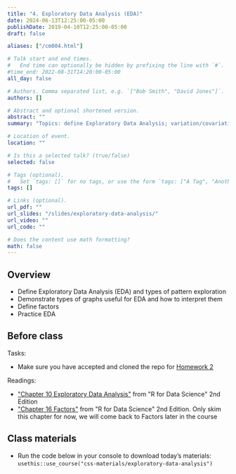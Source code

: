 ```yaml
---
title: "4. Exploratory Data Analysis (EDA)"
date: 2024-06-13T12:25:00-05:00
publishDate: 2019-04-10T12:25:00-05:00
draft: false

aliases: ["/cm004.html"]

# Talk start and end times.
#   End time can optionally be hidden by prefixing the line with `#`.
#time_end: 2022-08-31T14:20:00-05:00
all_day: false

# Authors. Comma separated list, e.g. `["Bob Smith", "David Jones"]`.
authors: []

# Abstract and optional shortened version.
abstract: ""
summary: "Topics: define Exploratory Data Analysis; variation/covariation with EDA; intro to factors."

# Location of event.
location: ""

# Is this a selected talk? (true/false)
selected: false

# Tags (optional).
#   Set `tags: []` for no tags, or use the form `tags: ["A Tag", "Another Tag"]` for one or more tags.
tags: []

# Links (optional).
url_pdf: ""
url_slides: "/slides/exploratory-data-analysis/"
url_video: ""
url_code: ""

# Does the content use math formatting?
math: false
---
```




## Overview

* Define Exploratory Data Analysis (EDA) and types of pattern exploration
* Demonstrate types of graphs useful for EDA and how to interpret them
* Define factors
* Practice EDA


## Before class

Tasks:

* Make sure you have accepted and cloned the repo for [Homework 2](https://computing-soc-sci.netlify.app/homework/explore-data/)

Readings:

* ["Chapter 10 Exploratory Data Analysis"](https://r4ds.hadley.nz/eda) from "R for Data Science" 2nd Edition
* ["Chapter 16 Factors"](https://r4ds.hadley.nz/factors) from "R for Data Science" 2nd Edition. Only skim this chapter for now, we will come back to Factors later in the course  


## Class materials

* Run the code below in your console to download today’s materials: `usethis::use_course("css-materials/exploratory-data-analysis")`


<!--
* [Exploratory data analysis](/notes/exploratory-data-analysis/)
* [Practice exploring college education data](/notes/exploratory-data-analysis-practice/)

## Additional resources

* Antony Unwin [Graphical Data Analysis with R](https://catalog.lib.uchicago.edu/vufind/Record/11609643#). It covers a range of graphical methods for data exploration and analysis; draws on packages beyond `ggplot2` for statistical graphics.
* Cheat Sheet [Data visualization with ggplot2](https://raw.githubusercontent.com/rstudio/cheatsheets/main/data-visualization.pdf)

* From the lecture on data wrangling, on factors: [Practice transforming and visualizing factors](/notes/factors-exercise/)
-->
